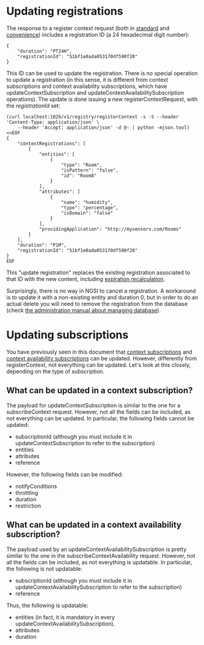 # Updating registrations

The response to a register context request (both in
[standard](walkthrough_apiv1.md#register_context_operation) and
[convenience](walkthrough_apiv1.md#convenience_context_operation)) includes a
registration ID (a 24 hexadecimal digit number):

``` 
{
    "duration": "PT24H",
    "registrationId": "51bf1e0ada053170df590f20"
}
``` 

This ID can be used to update the registration. There is no special
operation to update a registration (in this sense, it is different from
context subscriptions and context availability subscriptions, which have
updateContextSubscription and updateContextAvailabilitySubscription
operations). The update is done issuing a new registerContextRequest,
with the *registrationId* set:

``` 
(curl localhost:1026/v1/registry/registerContext -s -S --header 'Content-Type: application/json' \
    --header 'Accept: application/json' -d @- | python -mjson.tool) <<EOF
{
    "contextRegistrations": [
        {
            "entities": [
                {
                    "type": "Room",
                    "isPattern": "false",
                    "id": "Room8"
                }
            ],
            "attributes": [
                {
                    "name": "humidity",
                    "type": "percentage",
                    "isDomain": "false"
                }
            ],
            "providingApplication": "http://mysensors.com/Rooms"
        }
    ],
    "duration": "P1M",
    "registrationId": "51bf1e0ada053170df590f20"
}
EOF
```
This "update registration" replaces the existing registration associated
to that ID with the new content, including [expiration
recalculation](duration.md#extending-duration).

Surprisingly, there is no way in NGSI to cancel a registration. A
workaround is to update it with a non-existing entity and duration 0,
but in order to do an actual delete you will need to remove the
registration from the database (check [the administration manual about
managing
database](../admin/database_admin.md#database-administration)).

# Updating subscriptions

You have previously seen in this document that [context
subscriptions](walkthrough_apiv1.md#register-context-operation) and [context
availability
subscriptions](walkthrough_apiv1.md#convenience-register-context) can be
updated. However, differently from registerContext, not everything can
be updated. Let's look at this closely, depending on the type of
subscription.

## What can be updated in a context subscription?

The payload for updateContextSubscription is similar to the one for a
subscribeContext request. However, not all the fields can be included,
as not everything can be updated. In particular, the following fields
cannot be updated:

-   subscriptionId (although you must include it in
    updateContextSubscription to refer to the subscription)
-   entities 
-   attributes
-   reference

However, the following fields can be modified:

-   notifyConditions
-   throttling
-   duration
-   restriction

## What can be updated in a context availability subscription?

The payload used by an updateContextAvailabilitySubscription is pretty
similar to the one in the subscribeContextAvailability request. However,
not all the fields can be included, as not everything is updatable. In
particular, the following is not updatable:

-   subscriptionId (although you must include it in
    updateContextAvailabilitySubscription to refer to the subscription)
-   reference

Thus, the following is updatable:

-   entities (in fact, it is mandatory in
    every updateContextAvailabilitySubscription).
-   attributes
-   duration
